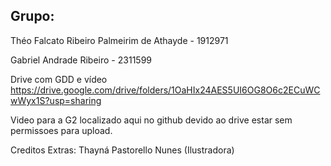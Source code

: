 ## Grupo:

Théo Falcato Ribeiro Palmeirim de Athayde - 1912971

Gabriel Andrade Ribeiro - 2311599

Drive com GDD e vídeo
https://drive.google.com/drive/folders/1OaHIx24AES5UI6OG8O6c2ECuWCwWyx1S?usp=sharing

Video para a G2 localizado aqui no github devido ao drive estar sem permissoes para upload.

Creditos Extras: Thayná Pastorello Nunes (Ilustradora)
